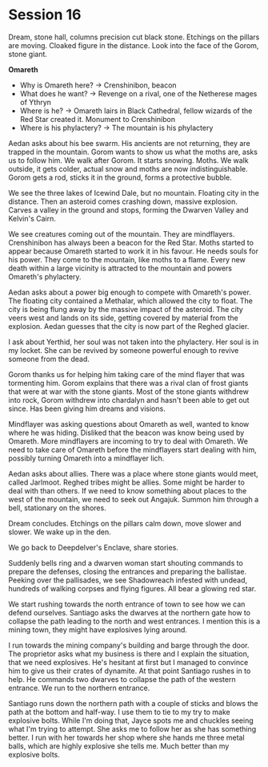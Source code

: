 # Session 16

Dream, stone hall, columns precision cut black stone. Etchings on the pillars are moving. Cloaked figure in the distance. Look into the face of the Gorom, stone giant.

**Omareth**
- Why is Omareth here? -> Crenshinibon, beacon
- What does he want? -> Revenge on a rival, one of the Netherese mages of Ythryn
- Where is he? -> Omareth lairs in Black Cathedral, fellow wizards of the Red Star created it. Monument to Crenshinibon
- Where is his phylactery? -> The mountain is his phylactery

Aedan asks about his bee swarm. His ancients are not returning, they are trapped in the mountain. Gorom wants to show us what the moths are, asks us to follow him. We walk after Gorom. It starts snowing. Moths. We walk outside, it gets colder, actual snow and moths are now indistinguishable. Gorom gets a rod, sticks it in the ground, forms a protective bubble.

We see the three lakes of Icewind Dale, but no mountain. Floating city in the distance. Then an asteroid comes crashing down, massive explosion. Carves a valley in the ground and stops, forming the Dwarven Valley and Kelvin's Cairn.

We see creatures coming out of the mountain. They are mindflayers. Crenshinibon has always been a beacon for the Red Star. Moths started to appear because Omareth started to work it in his favour. He needs souls for his power. They come to the mountain, like moths to a flame. Every new death within a large vicinity is attracted to the mountain and powers Omareth's phylactery.

Aedan asks about a power big enough to compete with Omareth's power. The floating city contained a Methalar, which allowed the city to float. The city is being flung away by the massive impact of the asteroid. The city veers west and lands on its side, getting covered by material from the explosion. Aedan guesses that the city is now part of the Reghed glacier.

I ask about Yerthid, her soul was not taken into the phylactery. Her soul is in my locket. She can be revived by someone powerful enough to revive someone from the dead.

Gorom thanks us for helping him taking care of the mind flayer that was tormenting him. Gorom explains that there was a rival clan of frost giants that were at war with the stone giants. Most of the stone giants withdrew into rock, Gorom withdrew into chardalyn and hasn't been able to get out since. Has been giving him dreams and visions.

Mindflayer was asking questions about Omareth as well, wanted to know where he was hiding. Disliked that the beacon was know being used by Omareth. More mindflayers are incoming to try to deal with Omareth. We need to take care of Omareth before the mindflayers start dealing with him, possibly turning Omareth into a mindflayer lich.

Aedan asks about allies. There was a place where stone giants would meet, called Jarlmoot. Reghed tribes might be allies. Some might be harder to deal with than others. If we need to know something about places to the west of the mountain, we need to seek out Angajuk. Summon him through a bell, stationary on the shores.

Dream concludes. Etchings on the pillars calm down, move slower and slower. We wake up in the den.

We go back to Deepdelver's Enclave, share stories.

Suddenly bells ring and a dwarven woman start shouting commands to prepare the defenses, closing the entrances and preparing the ballistae. Peeking over the pallisades, we see Shadowreach infested with undead, hundreds of walking corpses and flying figures. All bear a glowing red star.

We start rushing towards the north entrance of town to see how we can defend ourselves. Santiago asks the dwarves at the northern gate how to collapse the path leading to the north and west entrances. I mention this is a mining town, they might have explosives lying around. 

I run towards the mining company's building and barge through the door. The proprietor asks what my business is there and I explain the situation, that we need explosives. He's hesitant at first but I managed to convince him to give us their crates of dynamite. At that point Santiago rushes in to help. He commands two dwarves to collapse the path of the western entrance. We run to the northern entrance.

Santiago runs down the northern path with a couple of sticks and blows the path at the bottom and half-way. I use them to tie to my try to make explosive bolts. While I'm doing that, Jayce spots me and chuckles seeing what I'm trying to attempt. She asks me to follow her as she has something better. I run with her towards her shop where she hands me three metal balls, which are highly explosive she tells me. Much better than my explosive bolts.